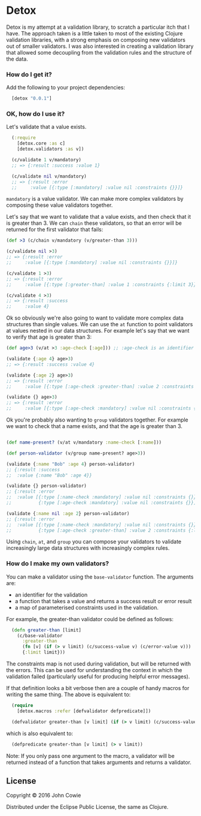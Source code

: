 # Detox

Detox is my attempt at a validation library, to scratch a particular itch that I have.  The approach taken is a little
taken to most of the existing Clojure validation libraries, with a strong emphasis on composing new validators out of smaller validators.  I was also interested in creating a validation library that allowed some decoupling from the validation rules and the structure of the data.

### How do I get it?

Add the following to your project dependencies:
```clojure
  [detox "0.0.1"]
```

### OK, how do I use it?

Let's validate that a value exists.  

```clojure
  (:require
    [detox.core :as c]
    [detox.validators :as v])

  (c/validate 1 v/mandatory)
  ;; => {:result :success :value 1}

  (c/validate nil v/mandatory)
  ;; => {:result :error
  ;;     :value [{:type [:mandatory] :value nil :constraints {}}]}

```
`mandatory` is a value validator.  We can make more complex validators by composing these value validators together.

Let's say that we want to validate that a value exists, and then check that it is greater than 3. We can `chain` these validators, so that an error will be returned for the first validator that fails:

```clojure
(def >3 (c/chain v/mandatory (v/greater-than 3)))

(c/validate nil >3)
;; => {:result :error
;;     :value [{:type [:mandatory] :value nil :constraints {}}]}  

(c/validate 1 >3)
;; => {:result :error
;;     :value [{:type [:greater-than] :value 1 :constraints {:limit 3}}]}

(c/validate 4 >3)
;; => {:result :success
;;     :value 4}
```

Ok so obviously we're also going to want to validate more complex data structures than
single values.  We can use the ```at``` function to point validators at values nested in our
data structures. For example let's say that we want to verify that age is greater than 3:

```clojure
(def age>3 (v/at >3 :age-check [:age])) ;; :age-check is an identifier that will be added to errors

(validate {:age 4} age>3)
;; => {:result :success :value 4}

(validate {:age 2} age>3)
;; => {:result :error
;;     :value [{:type [:age-check :greater-than] :value 2 :constraints {:limit 3}}]}

(validate {} age>3)
;; => {:result :error
;;     :value [{:type [:age-check :mandatory] :value nil :constraints {}}]}
```

Ok you're probably also wanting to `group` validators together. For example we want to check that
a name exists, and that the age is greater than 3.

```clojure

(def name-present? (v/at v/mandatory :name-check [:name]))

(def person-validator (v/group name-present? age>3))

(validate {:name "Bob" :age 4} person-validator)
;; {:result :success
;;  :value {:name "Bob" :age 4}}

(validate {} person-validator)
;; {:result :error
;;  :value [{:type [:name-check :mandatory] :value nil :constraints {}}
;;          {:type [:age-check :mandatory] :value nil :constraints {}}]}

(validate {:name nil :age 2} person-validator)
;; {:result :error
;;  :value [{:type [:name-check :mandatory] :value nil :constraints {}}]
;;          {:type [:age-check :greater-than] :value 2 :constraints {:limit 3}}}
```

Using `chain`, `at`, and `group` you can compose your validators to validate increasingly large
data structures with increasingly complex rules.

### How do I make my own validators?

You can make a validator using the `base-validator` function.
The arguments are:
 - an identifier for the validation
 - a function that takes a value and returns a success result or error result
 - a map of parameterised constraints used in the validation.

For example, the greater-than validator could be defined as follows:

```clojure
  (defn greater-than [limit]
    (c/base-validator
      :greater-than
      (fn [v] (if (> v limit) (c/success-value v) (c/error-value v)))
      {:limit limit}))
```

The constraints map is not used during validation, but will be returned with the errors. This can be used for understanding the context in which the validation failed (particularly useful for producing helpful error messages).

If that definition looks a bit verbose then are a couple of handy macros for writing the same thing. The above is equivalent to:

```clojure
  (require
    [detox.macros :refer [defvalidator defpredicate]])

  (defvalidator greater-than [v limit] (if (> v limit) (c/success-value v) (c/error-value v)))
```

which is also equivalent to:

```clojure
  (defpredicate greater-than [v limit] (> v limit))
```

Note: If you only pass one argument to the macro, a validator will be returned instead of a function that takes arguments and returns a validator.

<!-- ### Right, I got some errors out, how do I translate them into error messages? -->
<!-- ### I keep forgetting to add translations for errors when I update my validator... -->
<!-- ### What do I do if I have validations that are dependent on multiple other validations? -->
<!-- ### Can I parse values when I'm validating stuff? -->
<!-- ### Ok, I've got one for you, I want to run a single validator in multiple places in my data, can I do that? -->
<!-- ### I just want to lay out my validations in a map like the other clojure libraries - how do I do that? -->
<!-- explain why this isn't great - coupling to data structure shape -->
## License

Copyright © 2016 John Cowie

Distributed under the Eclipse Public License, the same as Clojure.

